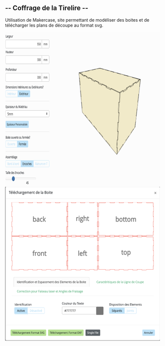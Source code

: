 ## -- Coffrage de la Tirelire -- ##

Utilisation de Makercase, site permettant de modéliser des boites et de télécharger les plans de découpe au format svg.

<img src="../../Images/coffrage_3D.png" alt="Coffrage 3D" height="500"/>

<img src="../../Images/coffrage_2D.png" alt="Plan découpe coffrage" height="500"/>
